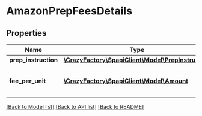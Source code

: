 # AmazonPrepFeesDetails

## Properties
Name | Type | Description | Notes
------------ | ------------- | ------------- | -------------
**prep_instruction** | [**\CrazyFactory\SpapiClient\Model\PrepInstruction**](PrepInstruction.md) |  | [optional] 
**fee_per_unit** | [**\CrazyFactory\SpapiClient\Model\Amount**](Amount.md) | The fee for Amazon to prepare 1 unit. | [optional] 

[[Back to Model list]](../README.md#documentation-for-models) [[Back to API list]](../README.md#documentation-for-api-endpoints) [[Back to README]](../README.md)


